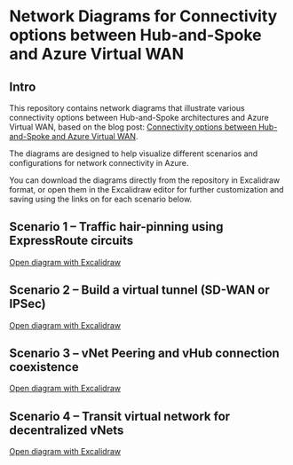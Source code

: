 # Network Diagrams for Connectivity options between Hub-and-Spoke and Azure Virtual WAN

## Intro

This repository contains network diagrams that illustrate various connectivity options between Hub-and-Spoke architectures and Azure Virtual WAN, based on the blog post: [Connectivity options between Hub-and-Spoke and Azure Virtual WAN](https://techcommunity.microsoft.com/blog/azurenetworkingblog/connectivity-options-between-hub-and-spoke-and-azure-virtual-wan/4437383).

The diagrams are designed to help visualize different scenarios and configurations for network connectivity in Azure.

You can download the diagrams directly from the repository in Excalidraw format, or open them in the Excalidraw editor for further customization and saving using the links on for each scenario below.

## Scenario 1 – Traffic hair-pinning using ExpressRoute circuits

[Open diagram with Excalidraw](https://excalidraw.com/#url=https://raw.githubusercontent.com/dmauser/conn-hs-vwan-diagrams/refs/heads/main/Scenario1.excalidraw)

## Scenario 2 – Build a virtual tunnel (SD-WAN or IPSec)

[Open diagram with Excalidraw](https://excalidraw.com/#url=https://raw.githubusercontent.com/dmauser/conn-hs-vwan-diagrams/refs/heads/main/Scenario2.excalidraw)

## Scenario 3 – vNet Peering and vHub connection coexistence

[Open diagram with Excalidraw](https://excalidraw.com/#url=https://raw.githubusercontent.com/dmauser/conn-hs-vwan-diagrams/refs/heads/main/Scenario3.excalidraw)

## Scenario 4 – Transit virtual network for decentralized vNets

[Open diagram with Excalidraw](https://excalidraw.com/#url=https://raw.githubusercontent.com/dmauser/conn-hs-vwan-diagrams/refs/heads/main/Scenario4.excalidraw)